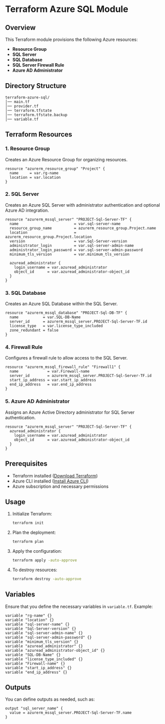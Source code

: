# Terraform Azure SQL Module

## Overview
This Terraform module provisions the following Azure resources:

- **Resource Group**
- **SQL Server**
- **SQL Database**
- **SQL Server Firewall Rule**
- **Azure AD Administrator**

## Directory Structure
```
terraform-azure-sql/
│── main.tf
│── provider.tf
│── terraform.tfstate
│── terraform.tfstate.backup
│── variable.tf
```

## Terraform Resources

### 1. Resource Group
Creates an Azure Resource Group for organizing resources.

```hcl
resource "azurerm_resource_group" "Project" {
  name     = var.rg-name
  location = var.location
}
```

### 2. SQL Server
Creates an Azure SQL Server with administrator authentication and optional Azure AD integration.

```hcl
resource "azurerm_mssql_server" "PROJECT-Sql-Server-TF" {
  name                         = var.sql-server-name
  resource_group_name          = azurerm_resource_group.Project.name
  location                     = azurerm_resource_group.Project.location
  version                      = var.Sql-Server-version
  administrator_login          = var.sql-server-admin-name
  administrator_login_password = var.sql-server-admin-password
  minimum_tls_version          = var.minimum_tls_version

  azuread_administrator {
    login_username = var.azuread_administrator
    object_id      = var.azuread_administrator-object_id
  }
}
```

### 3. SQL Database
Creates an Azure SQL Database within the SQL Server.

```hcl
resource "azurerm_mssql_database" "PROJECT-Sql-DB-TF" {
  name           = var.SQL-DB-Name
  server_id      = azurerm_mssql_server.PROJECT-Sql-Server-TF.id
  license_type   = var.license_type_included
  zone_redundant = false
}
```

### 4. Firewall Rule
Configures a firewall rule to allow access to the SQL Server.

```hcl
resource "azurerm_mssql_firewall_rule" "Firewall1" {
  name             = var.Firewall-name
  server_id        = azurerm_mssql_server.PROJECT-Sql-Server-TF.id
  start_ip_address = var.start_ip_address
  end_ip_address   = var.end_ip_address
}
```

### 5. Azure AD Administrator
Assigns an Azure Active Directory administrator for SQL Server authentication.

```hcl
resource "azurerm_mssql_server" "PROJECT-Sql-Server-TF" {
  azuread_administrator {
    login_username = var.azuread_administrator
    object_id      = var.azuread_administrator-object_id
  }
}
```

## Prerequisites
- Terraform installed ([Download Terraform](https://www.terraform.io/downloads.html))
- Azure CLI installed ([Install Azure CLI](https://docs.microsoft.com/en-us/cli/azure/install-azure-cli))
- Azure subscription and necessary permissions

## Usage
1. Initialize Terraform:
   ```sh
   terraform init
   ```
2. Plan the deployment:
   ```sh
   terraform plan
   ```
3. Apply the configuration:
   ```sh
   terraform apply -auto-approve
   ```
4. To destroy resources:
   ```sh
   terraform destroy -auto-approve
   ```

## Variables
Ensure that you define the necessary variables in `variable.tf`. Example:

```hcl
variable "rg-name" {}
variable "location" {}
variable "sql-server-name" {}
variable "Sql-Server-version" {}
variable "sql-server-admin-name" {}
variable "sql-server-admin-password" {}
variable "minimum_tls_version" {}
variable "azuread_administrator" {}
variable "azuread_administrator-object_id" {}
variable "SQL-DB-Name" {}
variable "license_type_included" {}
variable "Firewall-name" {}
variable "start_ip_address" {}
variable "end_ip_address" {}
```

## Outputs
You can define outputs as needed, such as:

```hcl
output "sql_server_name" {
  value = azurerm_mssql_server.PROJECT-Sql-Server-TF.name
}
```

